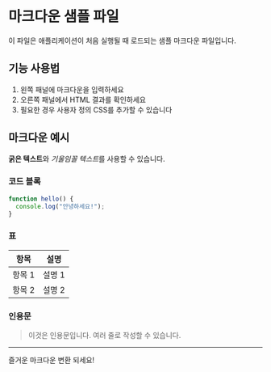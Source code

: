 # 마크다운 샘플 파일

이 파일은 애플리케이션이 처음 실행될 때 로드되는 샘플 마크다운 파일입니다.

## 기능 사용법

1. 왼쪽 패널에 마크다운을 입력하세요
2. 오른쪽 패널에서 HTML 결과를 확인하세요
3. 필요한 경우 사용자 정의 CSS를 추가할 수 있습니다

## 마크다운 예시

**굵은 텍스트**와 *기울임꼴 텍스트*를 사용할 수 있습니다.

### 코드 블록

```javascript
function hello() {
  console.log("안녕하세요!");
}
```

### 표

| 항목 | 설명 |
|------|------|
| 항목 1 | 설명 1 |
| 항목 2 | 설명 2 |

### 인용문

> 이것은 인용문입니다.
> 여러 줄로 작성할 수 있습니다.

---

즐거운 마크다운 변환 되세요!